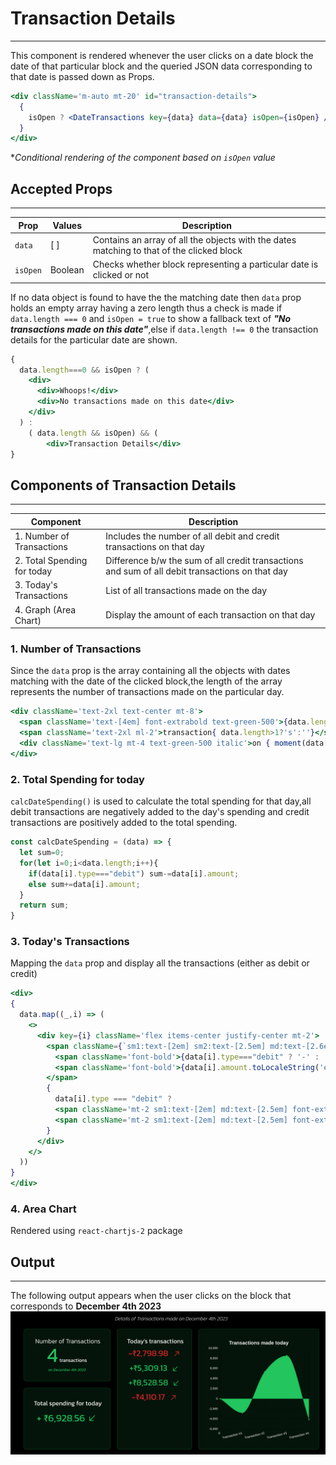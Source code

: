 # Transaction Details
***
This component is rendered whenever the user clicks on a date block the date of that particular block and the queried JSON data corresponding to that date is passed down as Props.
```jsx
<div className='m-auto mt-20' id="transaction-details">
  {
    isOpen ? <DateTransactions key={data} data={data} isOpen={isOpen} /> : <div></div>    
  }
</div>
```
**Conditional rendering of the component based on ```isOpen``` value*

## Accepted Props 
***
| Prop | Values | Description |
|-|-|-|
|```data```|[ ] | Contains an array of all the objects with the dates matching to that of the clicked block|
|```isOpen```|Boolean| Checks whether block representing a particular date is clicked or not

If no data object is found to have the the matching date then ```data``` prop holds an empty array having a zero length thus a check is made if ```data.length === 0``` and ```isOpen = true``` to show a fallback text of **_"No transactions made on this date"_**,else if ```data.length !== 0``` the transaction details for the particular date are shown. 
```jsx
{ 
  data.length===0 && isOpen ? (
    <div>
      <div>Whoops!</div>
      <div>No transactions made on this date</div>
    </div>
  ) : 
    ( data.length && isOpen) && (
        <div>Transaction Details</div>
}
```
## Components of Transaction Details
***
| Component | Description |
|-|-|
| 1. Number of Transactions | Includes the number of all debit and credit transactions on that day |
| 2. Total Spending for today | Difference b/w the sum of all credit transactions and sum of all debit transactions on that day |
| 3. Today's Transactions | List of all transactions made on the day |  
| 4. Graph (Area Chart) | Display the amount of each transaction on that day |

### 1. Number of Transactions
Since the ```data``` prop is the array containing all the objects with dates matching with the date of the clicked block,the length of the array represents the number of transactions made on the particular day.
```jsx
<div className='text-2xl text-center mt-8'>
  <span className='text-[4em] font-extrabold text-green-500'>{data.length}</span>
  <span className='text-2xl ml-2'>transaction{ data.length>1?'s':''}</span> 
  <div className='text-lg mt-4 text-green-500 italic'>on { moment(data[0].date).format('MMMM Do YYYY') }</div>
</div>
```
### 2. Total Spending for today
```calcDateSpending()``` is used to calculate the total spending for that day,all debit transactions are negatively added to the day's spending and credit transactions are positively added to the total spending.
```jsx
const calcDateSpending = (data) => {
  let sum=0;
  for(let i=0;i<data.length;i++){
    if(data[i].type==="debit") sum-=data[i].amount;
    else sum+=data[i].amount;
  }
  return sum;
}
```
### 3. Today's Transactions
Mapping the ```data``` prop and display all the transactions (either as debit or credit)
```jsx
<div>
{ 
  data.map((_,i) => (
    <>
      <div key={i} className='flex items-center justify-center mt-2'>
        <span className={`sm1:text-[2em] sm2:text-[2.5em] md:text-[2.6em] ${data[i].type==="debit" ? 'text-red-600' : 'text-green-500'}`}>
          <span className='font-bold'>{data[i].type==="debit" ? '-' : '+'}</span>
          <span className='font-bold'>{data[i].amount.toLocaleString('en-US', { style: 'currency', currency: 'INR' })}&nbsp;&nbsp;</span>
        </span>
        { 
          data[i].type === "debit" ? 
          <span className='mt-2 sm1:text-[2em] md:text-[2.5em] font-extrabold text-red-600'><RxArrowTopRight/></span> : 
          <span className='mt-2 sm1:text-[2em] md:text-[2.5em] font-extrabold text-green-500'><RxArrowBottomLeft/></span> 
        }
      </div>
    </>
  ))
}
</div>
```
### 4. Area Chart
Rendered using ```react-chartjs-2``` package

## Output
***
The following output appears when the user clicks on the block that corresponds to **December 4th 2023**
![alt text](./images/transaction-details.png)